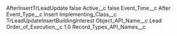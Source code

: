 <?xml version="1.0" encoding="UTF-8"?>
<CustomMetadata xmlns="http://soap.sforce.com/2006/04/metadata" xmlns:xsi="http://www.w3.org/2001/XMLSchema-instance" xmlns:xsd="http://www.w3.org/2001/XMLSchema">
    <label>AfterInsertTrLeadUpdate</label>
    <protected>false</protected>
    <values>
        <field>Active__c</field>
        <value xsi:type="xsd:boolean">false</value>
    </values>
    <values>
        <field>Event_Time__c</field>
        <value xsi:type="xsd:string">After</value>
    </values>
    <values>
        <field>Event_Type__c</field>
        <value xsi:type="xsd:string">Insert</value>
    </values>
    <values>
        <field>Implementing_Class__c</field>
        <value xsi:type="xsd:string">TrLeadUpdateInsertBuildingInterest</value>
    </values>
    <values>
        <field>Object_API_Name__c</field>
        <value xsi:type="xsd:string">Lead</value>
    </values>
    <values>
        <field>Order_of_Execution__c</field>
        <value xsi:type="xsd:double">1.0</value>
    </values>
    <values>
        <field>Record_Types_API_Names__c</field>
        <value xsi:nil="true"/>
    </values>
</CustomMetadata>
